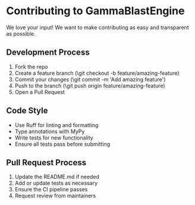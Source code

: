 # Contributing to GammaBlastEngine

We love your input! We want to make contributing as easy and transparent as possible.

## Development Process

1. Fork the repo
2. Create a feature branch (\git checkout -b feature/amazing-feature\)
3. Commit your changes (\git commit -m 'Add amazing feature'\)
4. Push to the branch (\git push origin feature/amazing-feature\)
5. Open a Pull Request

## Code Style

- Use Ruff for linting and formatting
- Type annotations with MyPy
- Write tests for new functionality
- Ensure all tests pass before submitting

## Pull Request Process

1. Update the README.md if needed
2. Add or update tests as necessary
3. Ensure the CI pipeline passes
4. Request review from maintainers
